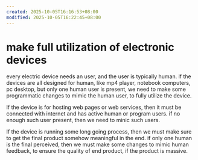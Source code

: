 ```yaml
---
created: 2025-10-05T16:16:53+08:00
modified: 2025-10-05T16:22:45+08:00
---
```


# make full utilization of electronic devices

every electric device needs an user, and the user is typically human. if the devices are all designed for human, like mp4 player, notebook computers, pc desktop, but only one human user is present, we need to make some programmatic changes to mimic the human user, to fully utilize the device.

If the device is for hosting web pages or web services, then it must be connected with internet and has active human or program users. if no enough such user present, then we need to minic such users.

If the device is running some long going process, then we must make sure to get the final product somehow meaningful in the end. if only one human is the final perceived, then we must make some changes to mimic human feedback, to ensure the quality of end product, if the product is massive.
